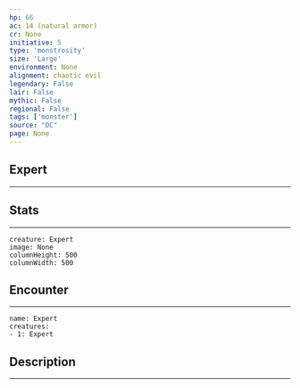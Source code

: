```yaml
---
hp: 66
ac: 14 (natural armor)
cr: None
initiative: 5
type: 'monstrosity'    
size: 'Large'
environment: None
alignment: chaotic evil
legendary: False
lair: False
mythic: False
regional: False
tags: ['monster']
source: "DC"
page: None
---
```


## Expert
---



## Stats
---

```statblock
creature: Expert
image: None
columnHeight: 500
columnWidth: 500
```

## Encounter
---

```encounter-table
name: Expert
creatures:
- 1: Expert
```

## Description
---




